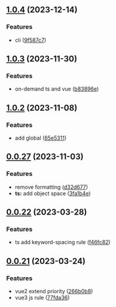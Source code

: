 ## [1.0.4](https://github.com/sujianqingfeng/eslint-config/compare/v1.0.3...v1.0.4) (2023-12-14)


### Features

* cli ([9f587c7](https://github.com/sujianqingfeng/eslint-config/commit/9f587c746d183db29062db099cf90c15c55c8c85))



## [1.0.3](https://github.com/sujianqingfeng/eslint-config/compare/v1.0.2...v1.0.3) (2023-11-30)


### Features

* on-demand ts and vue ([b83896e](https://github.com/sujianqingfeng/eslint-config/commit/b83896ed03d45ccb338bed9fb8511ecf7b89d4cf))



## [1.0.2](https://github.com/sujianqingfeng/eslint-config/compare/v1.0.1...v1.0.2) (2023-11-08)


### Features

* add global ([65e5311](https://github.com/sujianqingfeng/eslint-config/commit/65e5311b3245110908baea726dd32db9ccbcda47))



## [0.0.27](https://github.com/sujianqingfeng/eslint-config/compare/v0.0.25...v0.0.27) (2023-11-03)


### Features

* remove formatting ([d32d677](https://github.com/sujianqingfeng/eslint-config/commit/d32d677e02a27868304333a5c06b750436dbfd74))
* **ts:** add object space ([3fa1b4e](https://github.com/sujianqingfeng/eslint-config/commit/3fa1b4ee6a93c8801c1a4517d7370183c4a93248))



## [0.0.22](https://github.com/sujianqingfeng/eslint-config/compare/v0.0.21...v0.0.22) (2023-03-28)


### Features

* ts add keyword-spacing rule ([f46fc82](https://github.com/sujianqingfeng/eslint-config/commit/f46fc826f078a5d771e07c3a689514c8ba922ffa))



## [0.0.21](https://github.com/sujianqingfeng/eslint-config/compare/v0.0.20...v0.0.21) (2023-03-24)


### Features

* vue2 extend priority ([266b0b8](https://github.com/sujianqingfeng/eslint-config/commit/266b0b80ab5364955ab52d153b4f0c8e1071f4ea))
* vue3 js rule ([77fda36](https://github.com/sujianqingfeng/eslint-config/commit/77fda367a1cee02b4608caad74e3c8308207f64a))



